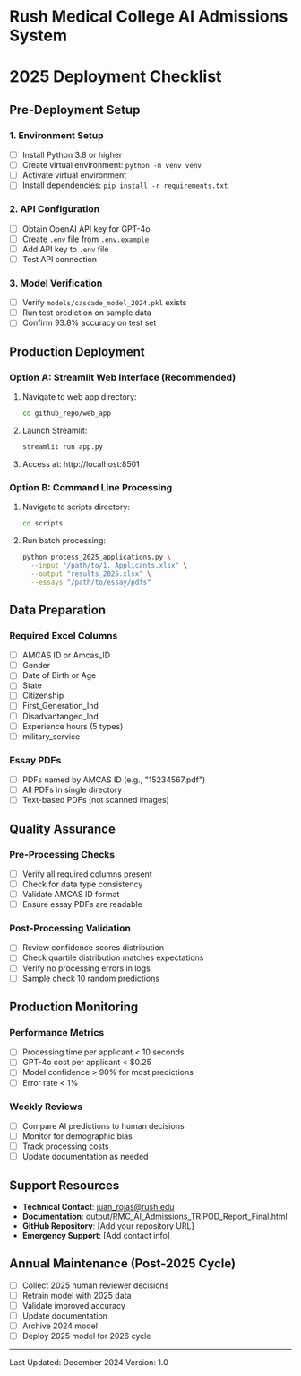 # Rush Medical College AI Admissions System
# 2025 Deployment Checklist

## Pre-Deployment Setup

### 1. Environment Setup
- [ ] Install Python 3.8 or higher
- [ ] Create virtual environment: `python -m venv venv`
- [ ] Activate virtual environment
- [ ] Install dependencies: `pip install -r requirements.txt`

### 2. API Configuration
- [ ] Obtain OpenAI API key for GPT-4o
- [ ] Create `.env` file from `.env.example`
- [ ] Add API key to `.env` file
- [ ] Test API connection

### 3. Model Verification
- [ ] Verify `models/cascade_model_2024.pkl` exists
- [ ] Run test prediction on sample data
- [ ] Confirm 93.8% accuracy on test set

## Production Deployment

### Option A: Streamlit Web Interface (Recommended)
1. Navigate to web app directory:
   ```bash
   cd github_repo/web_app
   ```

2. Launch Streamlit:
   ```bash
   streamlit run app.py
   ```

3. Access at: http://localhost:8501

### Option B: Command Line Processing
1. Navigate to scripts directory:
   ```bash
   cd scripts
   ```

2. Run batch processing:
   ```bash
   python process_2025_applications.py \
     --input "/path/to/1. Applicants.xlsx" \
     --output "results_2025.xlsx" \
     --essays "/path/to/essay/pdfs"
   ```

## Data Preparation

### Required Excel Columns
- [ ] AMCAS ID or Amcas_ID
- [ ] Gender
- [ ] Date of Birth or Age
- [ ] State
- [ ] Citizenship
- [ ] First_Generation_Ind
- [ ] Disadvantanged_Ind
- [ ] Experience hours (5 types)
- [ ] military_service

### Essay PDFs
- [ ] PDFs named by AMCAS ID (e.g., "15234567.pdf")
- [ ] All PDFs in single directory
- [ ] Text-based PDFs (not scanned images)

## Quality Assurance

### Pre-Processing Checks
- [ ] Verify all required columns present
- [ ] Check for data type consistency
- [ ] Validate AMCAS ID format
- [ ] Ensure essay PDFs are readable

### Post-Processing Validation
- [ ] Review confidence scores distribution
- [ ] Check quartile distribution matches expectations
- [ ] Verify no processing errors in logs
- [ ] Sample check 10 random predictions

## Production Monitoring

### Performance Metrics
- [ ] Processing time per applicant < 10 seconds
- [ ] GPT-4o cost per applicant < $0.25
- [ ] Model confidence > 90% for most predictions
- [ ] Error rate < 1%

### Weekly Reviews
- [ ] Compare AI predictions to human decisions
- [ ] Monitor for demographic bias
- [ ] Track processing costs
- [ ] Update documentation as needed

## Support Resources

- **Technical Contact**: juan_rojas@rush.edu
- **Documentation**: output/RMC_AI_Admissions_TRIPOD_Report_Final.html
- **GitHub Repository**: [Add your repository URL]
- **Emergency Support**: [Add contact info]

## Annual Maintenance (Post-2025 Cycle)

- [ ] Collect 2025 human reviewer decisions
- [ ] Retrain model with 2025 data
- [ ] Validate improved accuracy
- [ ] Update documentation
- [ ] Archive 2024 model
- [ ] Deploy 2025 model for 2026 cycle

---
Last Updated: December 2024
Version: 1.0